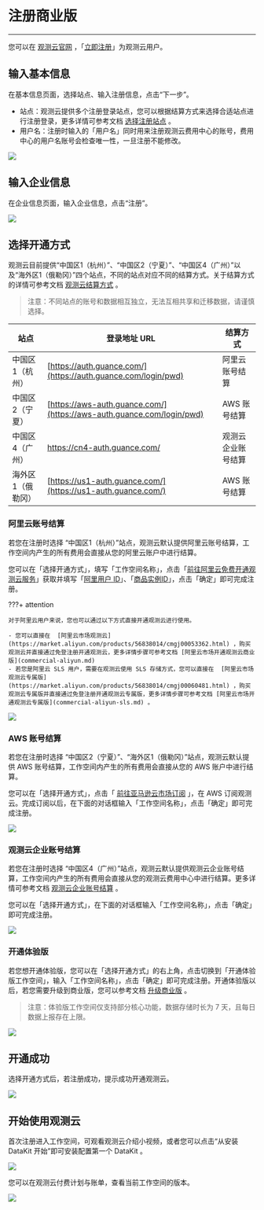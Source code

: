 # 注册商业版
---

您可以在 [观测云官网](https://www.guance.com/) ，「[立即注册](https://auth.guance.com/register)」为观测云用户。

## 输入基本信息

在基本信息页面，选择站点、输入注册信息，点击“下一步”。

-  站点：观测云提供多个注册登录站点，您可以根据结算方式来选择合适站点进行注册登录，更多详情可参考文档 [选择注册站点](../getting-started/necessary-for-beginners/select-site.md) 。
- 用户名：注册时输入的「用户名」同时用来注册观测云费用中心的账号，费用中心的用户名账号会检查唯一性，一旦注册不能修改。

![](img/1-aliyun-register-1109.png)

## 输入企业信息

在企业信息页面，输入企业信息，点击“注册”。

![](img/11.account_center_4.png)

## 选择开通方式

观测云目前提供“中国区1（杭州）”、“中国区2（宁夏）”、“中国区4（广州）”以及“海外区1（俄勒冈）”四个站点，不同的站点对应不同的结算方式。关于结算方式的详情可参考文档  [观测云结算方式](../billing/billing-account/index.md) 。

> 注意：不同站点的账号和数据相互独立，无法互相共享和迁移数据，请谨慎选择。

| 站点              | 登录地址 URL                                                 | 结算方式           |
| ----------------- | ------------------------------------------------------------ | ------------------ |
| 中国区1（杭州）   | [https://auth.guance.com/](https://auth.guance.com/login/pwd) | 阿里云账号结算     |
| 中国区2（宁夏）   | [https://aws-auth.guance.com/](https://aws-auth.guance.com/login/pwd) | AWS 账号结算       |
| 中国区4（广州）   | https://cn4-auth.guance.com/                                 | 观测云企业账号结算 |
| 海外区1（俄勒冈） | [https://us1-auth.guance.com/](https://us1-auth.guance.com/) | AWS 账号结算       |

### 阿里云账号结算

若您在注册时选择 “中国区1（杭州）”站点，观测云默认提供阿里云账号结算，工作空间内产生的所有费用会直接从您的阿里云账户中进行结算。

您可以在「选择开通方式」，填写「工作空间名称」，点击「[前往阿里云免费开通观测云服务](https://market.aliyun.com/products/56838014/cmgj00053362.html)」获取并填写「[阿里用户 ID](../../billing/billing-account/aliyun-account.md#uid)」、「[商品实例ID](../../billing/billing-account/aliyun-account.md#entity-id)」，点击「确定」即可完成注册。

???+ attention

    对于阿里云用户来说，您也可以通过以下方式直接开通观测云进行使用。
    
    - 您可以直接在  [阿里云市场观测云](https://market.aliyun.com/products/56838014/cmgj00053362.html) ，购买观测云并直接通过免登注册开通观测云，更多详情步骤可参考文档 [阿里云市场开通观测云商业版](commercial-aliyun.md)
    - 若您是阿里云 SLS 用户，需要在观测云使用 SLS 存储方式，您可以直接在  [阿里云市场观测云专属版](https://market.aliyun.com/products/56838014/cmgj00060481.html) ，购买观测云专属版并直接通过免登注册开通观测云专属版，更多详情步骤可参考文档 [阿里云市场开通观测云专属版](commercial-aliyun-sls.md) 。

![](img/8.register_1.png)

### AWS 账号结算

若您在注册时选择 “中国区2（宁夏）”、“海外区1（俄勒冈）”站点，观测云默认提供 AWS 账号结算，工作空间内产生的所有费用会直接从您的 AWS 账户中进行结算。

您可以在「选择开通方式」，点击「 [前往亚马逊云市场订阅](../billing/billing-account/aws-account.md#subscribe) 」，在 AWS 订阅观测云。完成订阅以后，在下面的对话框输入「工作空间名称」，点击「确定」即可完成注册。

![](img/8.register_3.png)



### 观测云企业账号结算

若您在注册时选择 “中国区4（广州）”站点，观测云默认提供观测云企业账号结算，工作空间内产生的所有费用会直接从您的观测云费用中心中进行结算。更多详情可参考文档 [观测云企业账号结算](../billing/billing-account/enterprise-account.md) 。

您可以在「选择开通方式」，在下面的对话框输入「工作空间名称」，点击「确定」即可完成注册。

![](img/8.register_4.png)

### 开通体验版

若您想开通体验版，您可以在「选择开通方式」的右上角，点击切换到「开通体验版工作空间」，输入「工作空间名称」，点击「确定」即可完成注册。开通体验版以后，若您需要升级到商业版，您可以参考文档 [升级商业版](commercial-version.md) 。

> 注意：体验版工作空间仅支持部分核心功能，数据存储时长为 7 天，且每日数据上报存在上限。

![](img/8.register_5.png)

## 开通成功

选择开通方式后，若注册成功，提示成功开通观测云。

![](img/1.sls_8.png)

## 开始使用观测云

首次注册进入工作空间，可观看观测云介绍小视频，或者您可以点击“从安装 DataKit 开始”即可安装配置第一个 DataKit 。

![](img/1-free-start-1109.png)

您可以在观测云付费计划与账单，查看当前工作空间的版本。

![](img/12.billing_1.png)
